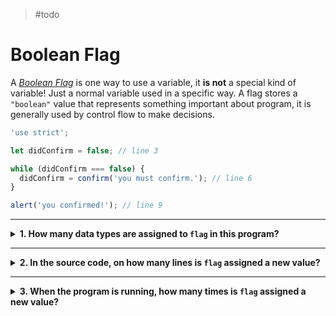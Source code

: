 > #todo

# Boolean Flag

A
[_Boolean Flag_](https://stackoverflow.com/questions/17402125/what-is-a-flag-variable)
is one way to use a variable, it **is not** a special kind of variable! Just a
normal variable used in a specific way. A flag stores a `"boolean"` value that
represents something important about program, it is generally used by control
flow to make decisions.

```js
'use strict';

let didConfirm = false; // line 3

while (didConfirm === false) {
  didConfirm = confirm('you must confirm.'); // line 6
}

alert('you confirmed!'); // line 9
```

---

<details>
<summary><strong>1. How many data types are assigned to <code>flag</code> in this program?</strong></summary>
<br>

<details>
<summary><em>A. 3: <code>"boolean"</code>, <code>"string"</code> and <code>"undefined"</code></em></summary>
<br>

✖ Nope.

The variable `didConfirm` is initialized to `false` not `undefined`. After
initialization it is only assigned values from `confirm` and `confirm` can only
return `true` or `false`, never `undefined`.

There are strings in the program, but they are both used as text to show the
user. A string is never assigned to a variable in this program.

Because the variable was initialized to a `"boolean"` and only reassigned
`"boolean"` values, it is impossible for it to be anything else.

</details>
<details>
<summary><em>B. 2: <code>true</code> and <code>false</code></em></summary>
<br>

✖ Nope.

`true` and `false` _are_ the two Boolean values, but they _are not_ a **data
type**. They are two primitive values that have the same type.

You can test this with the `typeof` operator. `typeof true` and `typeof false`
will both evaluate to `"boolean"`.

</details>
<details>
<summary><em>C. 1: <code>"boolean"</code></em></summary>
<br>

✔ Correct!

`didConfirm` only ever stores `"boolean"` values in this program. It is
initialized to `false`, and only reassigned values returned by `confirm`. This
means it will _always_ store a `"boolean"` value!

This variable is considered a _boolean flag_ because it only stores `"boolean"`
values, and because it's value is used to make decisions in control flow. In
this program the flag's value represents whether or not the user has confirmed.

</details>

</details>

---

<details>
<summary><strong>2. In the source code, on how many lines is  <code>flag</code> assigned a new value?</strong></summary>
<br>

This question is asking you to do _static analysis_, to study and understand the
program _without_ running it.

You can't find the answer by tracing, but you can find the answer just by
counting.

<details>
<summary><em>A. On one line</em></summary>
<br>

✔ Correct!

On line 6 `didConfirm` is assigned a new value, either `true` or `false`
depending on what the user clicked.

</details>
<details>
<summary><em>B. On two lines</em></summary>
<br>

✖ Nope.

Close, but not quite. On line 3 `didConfirm` is _initialized_ to the value
`false`, and on line 6 it is _reassigned_ a new value.

So the variable _is_ given a value on 2 separate lines, but only one of those
lines is an assignment. The other line is an initialization.

</details>
<details>
<summary><em>C. On three lines</em></summary>
<br>

✖ Nope.

It might look like there are 3 lines with assignments, but look more closely and
you'll see there are not!

- On line 3 `didConfirm` is _initialized_ to `false`
- on line 5 `didConfirm` is _compared_ with `false`
- On line 6 `didConfirm` is _assigned_ a new value

</details>
<details>
<summary><em>D. It's impossible to predict</em></summary>
<br>

✖ Nope.

The _dynamic_ behavior of a variable can be difficult to predict, but _static_
analysis of variable assignments is easy to count.

Just count how many times you see an assignment to `didConfirm`!

</details>

</details>

---

<details>
<summary><strong>3. When the program is running, how many times is  <code>flag</code> assigned a new value?</strong></summary>
<br>

This question is asking you to do _dynamic analysis_, to study and understand
the program's behavior _while it is running_.

You can't find the answer just by counting, you would need to run it and trace
how many times a line is executed.

<details>
<summary><em>A. One time</em></summary>
<br>

✖ Nope.

There is only one line where `didConfirm` is assigned a new value, but we don't
know how many times that line will be executed without running the program and
tracing it's execution.

</details>
<details>
<summary><em>B. Two times</em></summary>
<br>

✖ Nope.

We don't know how many times that line will be executed without running the
program and tracing it's execution.

</details>
<details>
<summary><em>C. Three times</em></summary>
<br>

✖ Nope.

We don't know how many times that line will be executed without running the
program and tracing it's execution.

</details>
<details>
<summary><em>D. It's impossible to predict</em></summary>
<br>

✔ Correct!

You can run the program and trace how many times the `didConfirm` variable is
assigned a new value, but there's no way to predict what that number will be
just by reading the code.

Why is that? Because the condition to exit the `while` loop depends on the
user's behavior, and it's not possible to predict exactly how the user will
interact with your program before running it.

You _can_ be sure that the variable will be reassigned each time the loop is
executed, but you _can't_ be sure how many times that will be!

</details>

</details>
